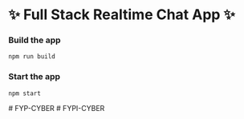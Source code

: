 # ✨ Full Stack Realtime Chat App ✨





### Build the app

```shell
npm run build
```

### Start the app

```shell
npm start
```
#   F Y P - C Y B E R  
 #   F Y P I - C Y B E R  
 